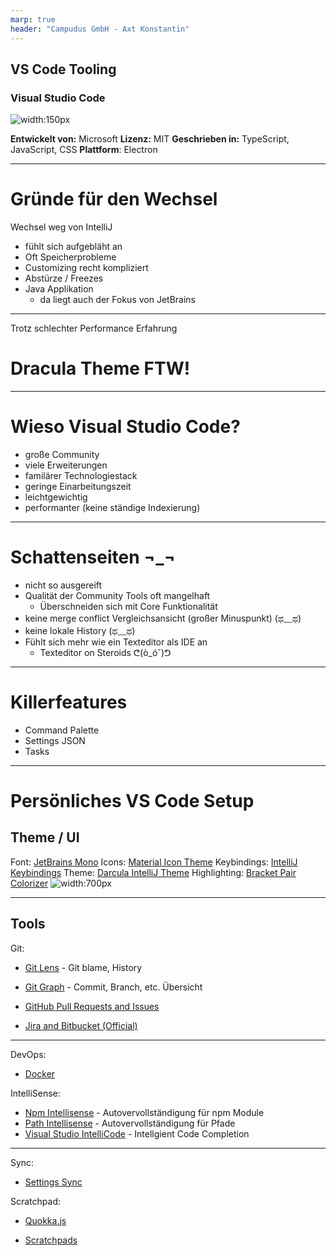 ```yaml
---
marp: true
header: "Campudus GmbH - Axt Konstantin"
---
```


## VS Code Tooling

### Visual Studio Code

![width:150px](https://encrypted-tbn0.gstatic.com/images?q=tbn%3AANd9GcT3KwAc_2tfagpsaV-bgDU6_2PbKIJWJLzTmw&usqp=CAU)

**Entwickelt von:** Microsoft
**Lizenz:** MIT
**Geschrieben in:** TypeScript, JavaScript, CSS
**Plattform**: Electron

---

# Gründe für den Wechsel

Wechsel weg von IntelliJ

- fühlt sich aufgebläht an
- Oft Speicherprobleme
- Customizing recht kompliziert
- Abstürze / Freezes
- Java Applikation
  - da liegt auch der Fokus von JetBrains

---

Trotz schlechter Performance Erfahrung

# Dracula Theme FTW!

---

# Wieso Visual Studio Code?

- große Community
- viele Erweiterungen
- familärer Technologiestack
- geringe Einarbeitungszeit
- leichtgewichtig
- performanter (keine ständige Indexierung)

---

# Schattenseiten ¬_¬

- nicht so ausgereift
- Qualität der Community Tools oft mangelhaft
  - Überschneiden sich mit Core Funktionalität
- keine merge conflict Vergleichsansicht (großer Minuspunkt) (ಥ﹏ಥ)
- keine lokale History (ಥ﹏ಥ)
- Fühlt sich mehr wie ein Texteditor als IDE an
  - Texteditor on Steroids ᕦ(ò_óˇ)ᕤ

---

# Killerfeatures

- Command Palette
- Settings JSON
- Tasks

---

# Persönliches VS Code Setup

## Theme / UI

Font: [JetBrains Mono](https://www.jetbrains.com/de-de/lp/mono/)
Icons: [Material Icon Theme](https://marketplace.visualstudio.com/items?itemName=PKief.material-icon-theme)
Keybindings: [IntelliJ Keybindings](https://marketplace.visualstudio.com/items?itemName=k--kato.intellij-idea-keybindings)
Theme: [Darcula IntelliJ Theme](https://marketplace.visualstudio.com/items?itemName=trinm1709.dracula-theme-from-intellij)
Highlighting: [Bracket Pair Colorizer](https://marketplace.visualstudio.com/items?itemName=k--kato.intellij-idea-keybindings)
![width:700px](https://raw.githubusercontent.com/CoenraadS/Bracket-Pair-Colorizer-2/master/images/example.png)

---

## Tools

Git:

- [Git Lens](https://marketplace.visualstudio.com/items?itemName=eamodio.gitlens) - Git blame, History

- [Git Graph](https://marketplace.visualstudio.com/items?itemName=mhutchie.git-graph) - Commit, Branch, etc. Übersicht

- [GitHub Pull Requests and Issues](https://marketplace.visualstudio.com/items?itemName=GitHub.vscode-pull-request-github)

- [Jira and Bitbucket (Official)](https://marketplace.visualstudio.com/items?itemName=Atlassian.atlascode)

---

DevOps:

- [Docker](https://marketplace.visualstudio.com/items?itemName=ms-azuretools.vscode-docker)

IntelliSense:

- [Npm Intellisense](https://marketplace.visualstudio.com/items?itemName=christian-kohler.npm-intellisense) - Autovervollständigung für npm Module
- [Path Intellisense](https://marketplace.visualstudio.com/items?itemName=christian-kohler.path-intellisense) - Autovervollständigung für Pfade
- [Visual Studio IntelliCode](https://marketplace.visualstudio.com/items?itemName=VisualStudioExptTeam.vscodeintellicode) - Intellgient Code Completion

---

Sync:

- [Settings Sync](https://marketplace.visualstudio.com/items?itemName=Shan.code-settings-sync)

Scratchpad:

- [Quokka.js](https://marketplace.visualstudio.com/items?itemName=WallabyJs.quokka-vscode)

- [Scratchpads](https://marketplace.visualstudio.com/items?itemName=buenon.scratchpads)
